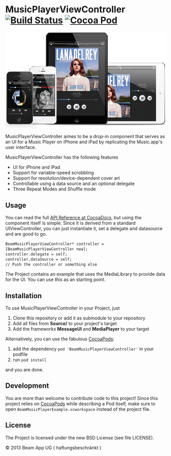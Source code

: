 MusicPlayerViewController [![Build Status](https://travis-ci.org/BeamApp/MusicPlayerViewController.png?branch=master)](https://travis-ci.org/BeamApp/MusicPlayerViewController) [![Cocoa Pod](http://cocoapod-badges.herokuapp.com/v/BeamMusicPlayerViewController/badge.png)](http://cocoadocs.org/docsets/BeamMusicPlayerViewController/)
=========================

![SCreenshot](https://github.com/BeamApp/MusicPlayerViewController/raw/master/Documentation/images/screen.png)

MusicPlayerViewController aimes to be a drop-in component that serves as an UI for a Music Player on iPhone and iPad by replicating the Music.app's user interface.

MusicPlayerViewController has the following features
* UI for iPhone and iPad
* Support for variable-speed scrobbling
* Support for resolution/device-dependent cover art
* Controllable using a data source and an optional delegate
* Three Repeat Modes and Shuffle mode

Usage
-------
You can read the full [API Reference at CocoaDocs](http://cocoadocs.org/docsets/BeamMusicPlayerViewController/), but using the component itself is simple.
Since it is derived from a standard UIViewController, you can just instantiate it, set a delegate and datasource and are good to go.

    BeamMusicPlayerViewController* controller = [BeamMusicPlayerViewController new];
    controller.delegate = self;
    controller.dataSource = self;
    // Push the controller or something else

The Project contains an example that uses the MediaLibrary to provide data for the UI. You can use this as an starting point.

Installation
------------
To use MusicPlayerViewController in your Project, just 

1. Clone this repository or add it as submodule to your repository
1. Add all files from **Source/** to your project's target
2. Add the frameworks **MessageUI** and **MediaPlayer** to your target

Alternatively, you can use the fabulous [CocoaPods](http://cocoapods.org/):

1. add the dependency `pod 'BeamMusicPlayerViewController'` in your podfile
2. run `pod install`

and you are done.

Development
-------
You are more than welcome to contribute code to this project! Since this project relies on [CocoaPods](http://cocoapods.org/) while describing a Pod itself, make sure to open `BeamMusicPlayerExample.xcworkspace` instead of the project file.

License
-------
The Project is licensed under the new BSD License (see file LICENSE).

© 2013 Beam App UG ( haftungsbeschränkt )
